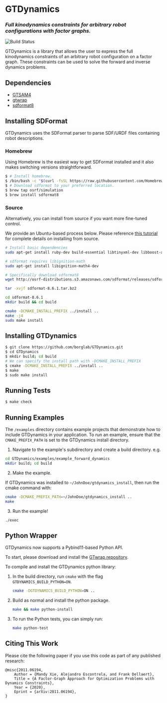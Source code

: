 # GTDynamics

### *Full kinodynamics constraints for arbitrary robot configurations with factor graphs.*
<!-- =================================================== -->

![Build Status](https://travis-ci.com/Alescontrela/GTDynamics.svg?token=V6isP7NT7qX4qsBuX1sY&branch=master)

GTDynamics is a library that allows the user to express the full kinodynamics constraints of an arbitrary robot configuration on a factor graph. These constraints can be used to solve the forward and inverse dynamics problems.

## Dependencies

* [GTSAM4](https://github.com/borglab/gtsam)
* [gtwrap](https://github.com/borglab/wrap)
* [sdformat8](https://github.com/osrf/sdformat)

## Installing SDFormat

GTDynamics uses the SDFormat parser to parse SDF/URDF files containing robot descriptions.

### Homebrew

Using Homebrew is the easiest way to get SDFormat installed and it also makes switching versions straightforward.

```sh
$ # Install homebrew.
$ /bin/bash -c "$(curl -fsSL https://raw.githubusercontent.com/Homebrew/install/HEAD/install.sh)"
$ # Download sdformat to your preferred location.
$ brew tap osrf/simulation
$ brew install sdformat8
```

### Source

Alternatively, you can install from source if you want more fine-tuned control.

We provide an Ubuntu-based process below. Please reference [this tutorial](http://gazebosim.org/tutorials?tut=install_dependencies_from_source) for complete details on installing from source.


```sh
# Install basic dependencies
sudo apt-get install ruby-dev build-essential libtinyxml-dev libboost-all-dev cmake pkg-config

# sdformat requires libignition-math
sudo apt-get install libignition-math4-dev

# Specifically download sdformat8
wget http://osrf-distributions.s3.amazonaws.com/sdformat/releases/sdformat-8.6.1.tar.bz2

tar -xvjf sdformat-8.6.1.tar.bz2

cd sdformat-8.6.1
mkdir build && cd build

cmake -DCMAKE_INSTALL_PREFIX ../install ..
make -j4
sudo make install
```

## Installing GTDynamics
```sh
$ git clone https://github.com/borglab/GTDynamics.git
$ cd GTDynamics
$ mkdir build; cd build
# We can specify the install path with -DCMAKE_INSTALL_PREFIX
$ cmake -DCMAKE_INSTALL_PREFIX ../install ..
$ make
$ sudo make install
```

## Running Tests

```sh
$ make check
```

## Running Examples

The `/examples` directory contains example projects that demonstrate how to include GTDynamics in your application. To run an example, ensure that the `CMAKE_PREFIX_PATH` is set to the GTDynamics install directory.

1. Navigate to the example's subdirectory and create a build directory. e.g.
```sh
cd GTDynamics/examples/example_forward_dynamics
mkdir build; cd build
```

2. Make the example.

If GTDynamics was installed to `~/JohnDoe/gtdynamics_install`, then run the cmake command with:

```sh
cmake -DCMAKE_PREFIX_PATH=~/JohnDoe/gtdynamics_install ..
make
```

3. Run the example!
```sh
./exec
```

## Python Wrapper

GTDynamics now supports a Pybind11-based Python API.

To start, please download and install the [GTwrap repository](https://github.com/borglab/wrap).

To compile and install the GTDynamics python library:

1. In the build directory, run `cmake` with the flag `GTDYNAMICS_BUILD_PYTHON=ON`.

    ```sh
    cmake -DGTDYNAMICS_BUILD_PYTHON=ON ..
    ```

2. Build as normal and install the python package.

    ```sh
    make && make python-install
    ```

3. To run the Python tests, you can simply run:

    ```sh
    make python-test
    ```

## Citing This Work

Please cite the following paper if you use this code as part of any published research:

```
@misc{2011.06194,
    Author = {Mandy Xie, Alejandro Escontrela, and Frank Dellaert},
    Title = {A Factor-Graph Approach for Optimization Problems with Dynamics Constraints},
    Year = {2020},
    Eprint = {arXiv:2011.06194},
}
```

